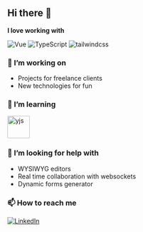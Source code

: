 ## Hi there 👋

**I love working with**

<div display="flex">
  <img src="https://img.shields.io/badge/vue-%2320232a.svg?style=for-the-badge&logo=vuedotjs" alt="Vue"/>
  <img src="https://img.shields.io/badge/typescript-%23007ACC.svg?style=for-the-badge&logo=typescript&logoColor=white" alt="TypeScript"/>
  <img src="https://img.shields.io/badge/tailwind-%2320232a.svg?style=for-the-badge&logo=tailwindcss" alt="tailwindcss"/>
</div>

### 🔭 I’m working on

- Projects for freelance clients
- New technologies for fun

### 🌱 I’m learning

<div display="flex">
  <img src="https://camo.githubusercontent.com/3a5e37dc07744e58761dc92794e7c6414e1cf3966aab3fadf088194c9f6b1a36/68747470733a2f2f796a732e6465762f696d616765732f6c6f676f2f796a732d313230783132302e706e67" width="50px" alt="yjs"/>
</div>

### 🤔 I’m looking for help with

- WYSIWYG editors
- Real time collaboration with websockets
- Dynamic forms generator

### 📫 How to reach me

<div display="flex">
  <a href="https://www.linkedin.com/in/jörn-ossowski-00244577/">
    <img src="https://img.shields.io/badge/linkedin-%230077B5.svg?style=for-the-badge&logo=linkedin&logoColor=white" alt="LinkedIn"/>
  </a>
</div>

